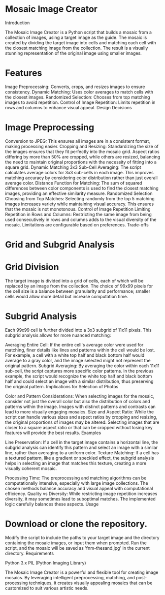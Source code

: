 # Mosaic Image Creator

Introduction

The Mosaic Image Creator is a Python script that builds a mosaic from a collection of images, using a target image as the guide. The mosaic is created by dividing the target image into cells and matching each cell with the closest matching image from the collection. The result is a visually stunning representation of the original image using smaller images.

# Features

Image Preprocessing: Converts, crops, and resizes images to ensure consistency.
Dynamic Matching: Uses color averages to match cells with the closest images.
Randomized Selection: Chooses from top matching images to avoid repetition.
Control of Image Repetition: Limits repetition in rows and columns to enhance visual appeal.
Design Decisions

# Image Preprocessing
Conversion to JPEG: This ensures all images are in a consistent format, making processing easier.
Cropping and Resizing: Standardizing the size of the images ensures that they fit perfectly into the mosaic grid. Aspect ratios differing by more than 50% are cropped, while others are resized, balancing the need to maintain original proportions with the necessity of fitting into a square grid.
Dynamic Matching
3x3 Sub-Cell Averaging: The script calculates average colors for 3x3 sub-cells in each image. This improves matching accuracy by considering color distribution rather than just overall average color.
Distance Function for Matching: The sum of squared differences between color components is used to find the closest matching images, providing an effective similarity measure.
Randomized Selection
Choosing from Top Matches: Selecting randomly from the top 5 matching images increases variety while maintaining visual accuracy. This ensures that the mosaic is not monotonous.
Control of Image Repetition
Limiting Repetition in Rows and Columns: Restricting the same image from being used consecutively in rows and columns adds to the visual diversity of the mosaic. Limitations are configurable based on preferences.
Trade-offs

# Grid and Subgrid Analysis
# Grid Division

The target image is divided into a grid of cells, each of which will be replaced by an image from the collection. The choice of 99x99 pixels for the cell size is a balance between granularity and performance; smaller cells would allow more detail but increase computation time.

# Subgrid Analysis

Each 99x99 cell is further divided into a 3x3 subgrid of 11x11 pixels. This subgrid analysis allows for more nuanced matching:

Averaging Entire Cell: If the entire cell's average color were used for matching, finer details like lines and patterns within the cell would be lost. For example, a cell with a white top half and black bottom half would average to a gray color, and the image selected might not represent the original pattern.
Subgrid Averaging: By averaging the color within each 11x11 sub-cell, the script captures more specific color patterns. In the previous example, the script would recognize the white top half and black bottom half and could select an image with a similar distribution, thus preserving the original pattern.
Implications for Selection of Photos

Color and Pattern Considerations: When selecting images for the mosaic, consider not just the overall color but also the distribution of colors and patterns within the image. Images with distinct patterns and contrasts can lead to more visually engaging mosaics.
Size and Aspect Ratio: While the script can handle various sizes and aspect ratios by cropping and resizing, the original proportions of images may be altered. Selecting images that are closer to a square aspect ratio or that can be cropped without losing key features will provide the best results.
Examples

Line Preservation: If a cell in the target image contains a horizontal line, the subgrid analysis can identify this pattern and select an image with a similar line, rather than averaging to a uniform color.
Texture Matching: If a cell has a textured pattern, like a gradient or speckled effect, the subgrid analysis helps in selecting an image that matches this texture, creating a more visually coherent mosaic.

Processing Time: The preprocessing and matching algorithms can be computationally intensive, especially with large image collections. The chosen methods balance accuracy and visual appeal with computational efficiency.
Quality vs Diversity: While restricting image repetition increases diversity, it may sometimes lead to suboptimal matches. The implemented logic carefully balances these aspects.
Usage

# Download or clone the repository.
Modify the script to include the paths to your target image and the directory containing the mosaic images, or input them when prompted.
Run the script, and the mosaic will be saved as 'fnm-thesand.jpg' in the current directory.
Requirements

Python 3.x
PIL (Python Imaging Library)

The Mosaic Image Creator is a powerful and flexible tool for creating image mosaics. By leveraging intelligent preprocessing, matching, and post-processing techniques, it creates visually appealing mosaics that can be customized to suit various artistic needs.

